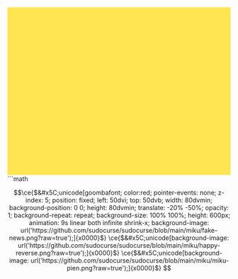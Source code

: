 
<div style="box-sizing:border-box;position:relative;width:100%;aspect-ratio:4/3;overflow:hidden;background:#ffe552"><!--ps=2-->
<div style="box-sizing:border-box;width:100%;height:100%;background:url(https://staging.cohostcdn.org/attachment/8cd49db5-a27b-4511-ac2d-9275caf46100/miku-pien.png)center center no-repeat;background-size:cover;position:absolute;top:0;left:5%;z-index:1"></div>
<div style="box-sizing:border-box;position:absolute;z-index:5;top:0;left:-100%;width:100%;height:100%;background:url(https://staging.cohostcdn.org/attachment/b1216da6-382c-4fe3-9905-1b5cbe74925b/fake-news.png)center center no-repeat;background-size:cover;animation:1s spin cubic-bezier(0,1,1,0) infinite;transform:translateX(200%);pointer-events:none"></div>
<div style="box-sizing:border-box;position:absolute;z-index:2;top:0;left:50%;width:50%;height:100%;background:url(https://staging.cohostcdn.org/attachment/2d54cf62-f516-4626-96ad-05ab4e8f104b/happy-reverse.png)top center no-repeat;animation:2s spin cubic-bezier(0,1,0,1) infinite;animation-direction:alternate;transform:translateY(-100%);background-size:contain"></div>
<div style="box-sizing:border-box;position:absolute;z-index:3;top:-50%;left:100%;background:url(https://staging.cohostcdn.org/attachment/63c9ecbf-af9d-4769-9cb1-e3bea1431268/luka-spin.gif)center center no-repeat;background-size:cover;width:50%;height:50%;animation:3s spin linear infinite;transform:translateY(300%) translateX(-300%)"></div>
<div style="box-sizing:border-box;pointer-events:none;position:absolute;z-index:4;animation:0.2s spin ease-out infinite;transform-origin:0 100%;transform:scale(1,0.85);left:0;bottom:0;background:url(https://staging.cohostcdn.org/attachment/018afd12-2cd0-4131-a5f9-cadb9b0cc67b/rin-happy.png)center bottom no-repeat;background-size:contain;width:128px;height:35%"></div>
<div style="box-sizing:border-box;pointer-events:none;position:absolute;z-index:4;animation:0.2s spin ease-out infinite;transform-origin:0 100%;transform:scale(1,0.85);right:0;bottom:0;background:url(https://staging.cohostcdn.org/attachment/579a12c4-f077-45fe-904c-ead664d074f9/miku-happy.png)center bottom no-repeat;background-size:contain;width:201px;height:35%"></div>  
<div style="box-sizing:border-box;position:absolute;z-index:3;top:38%;right:-5%;background:url(https://staging.cohostcdn.org/attachment/70a6b78f-ef7e-4c2f-9bc2-6e407537af8d/miku-arms.gif)center center no-repeat;cursor:url(https://staging.cohostcdn.org/attachment/5146e287-2677-4aca-b1d3-2f84a6d5311b/miku-arms-compressed.png),auto;background-size:cover;width:35%;height:35%"></div>
<div style="box-sizing:border-box;cursor:pointer;top:-5%;left:-15%;position:absolute;width:50%;height:50%;z-index:2;transform:rotate(60deg)">
  <details style="position:relative;overflow:hidden;width:100%;height:100%;top:0;left:0;box-sizing:border-box">
  <summary style="list-style:none;position:absolute;inset:0;z-index:1;box-sizing:border-box"><div style="box-sizing:border-box;position:absolute;z-index:5;top:0;left:0;width:100%;height:100%;background:url(https://staging.cohostcdn.org/attachment/cd06584f-f4d1-4deb-a0df-0ad00750c21f/miku-case-closed.png)center center no-repeat;background-size:cover"></div></summary> 
  <div style="position:absolute;inset:0;z-index:2;pointer-events:none;box-sizing:border-box"> 
    <div style="box-sizing:border-box;position:absolute;z-index:10;top:0;left:0;width:100%;height:100%;background:url(https://staging.cohostcdn.org/attachment/661ac112-9108-4744-8634-dca64ea7ac3f/miku-case-open.png)center center no-repeat;background-size:cover"></div> 
  </div>
  </details>
</div>
<div style="box-sizing:border-box;pointer-events:none;position:absolute;z-index:5;top:-25%;left:75%;width:20%;height:20%;animation:5s spin linear infinite reverse;transform:translateY(650%) translateX(-200%)">
  <div style="box-sizing:border-box;width:100%;height:100%;background:url(https://staging.cohostcdn.org/attachment/b2867ed0-852c-4972-b0c2-9ac629f1bc34/luka-taco.png)center center no-repeat;animation:1s spin linear infinite;background-size:contain"></div>
</div>
</div>
```math

```math
\ce{$&#x5C;unicode[goombafont; color:red; pointer-events: none; z-index: 5; position: fixed; left: 50dvi; top: 50dvb; width: 80dvmin; background-position: 0 0; height: 80dvmin; translate: -20% -50%; opacity: 1; background-repeat: repeat; background-size: 100% 100%; height: 600px; animation: 9s linear both infinite shrink-x; background-image: url('https://github.com/sudocurse/sudocurse/blob/main/miku/fake-news.png?raw=true');]{x0000}$}
\ce{$&#x5C;unicode[background-image: url('https://github.com/sudocurse/sudocurse/blob/main/miku/happy-reverse.png?raw=true');]{x0000}$}
\ce{$&#x5C;unicode[background-image: url('https://github.com/sudocurse/sudocurse/blob/main/miku/miku-pien.png?raw=true');]{x0000}$}


